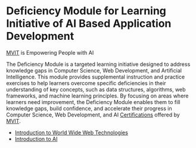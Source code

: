# Deficiency Module for Learning Initiative of AI Based Application Development

[MVIT](https://www.mvut.us/) is Empowering People with AI

The Deficiency Module is a targeted learning initiative designed to address knowledge gaps in Computer Science, Web Development, and Artificial Intelligence. This module provides supplemental instruction and practice exercises to help learners overcome specific deficiencies in their understanding of key concepts, such as data structures, algorithms, web frameworks, and machine learning principles. By focusing on areas where learners need improvement, the Deficiency Module enables them to fill knowledge gaps, build confidence, and accelerate their progress in Computer Science, Web Development, and AI [Certifications](https://www.mvut.us/pages/study) offered by [MVIT](https://www.mvut.us/).

* [Introduction to World Wide Web Technologies](iwt.md)
* [Introduction to AI](02_introduction_to_ai/README.md)
